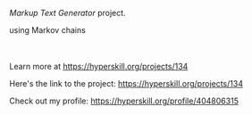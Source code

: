 *Markup Text Generator* project.


<p>using Markov chains</p>
<br/><br/>Learn more at <a href="https://hyperskill.org/projects/134?utm_source=ide&utm_medium=ide&utm_campaign=ide&utm_content=project-card">https://hyperskill.org/projects/134</a>

Here's the link to the project: https://hyperskill.org/projects/134

Check out my profile: https://hyperskill.org/profile/404806315
